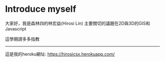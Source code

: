 # Introduce myself

大家好，我是森林四的林宏益(Hirosi Lin)
主要關切的議題在2D與3D的GIS和Javascript

這學期請多多指教

---
這是我的heroku網址: https://hirosicsx.herokuapp.com/
